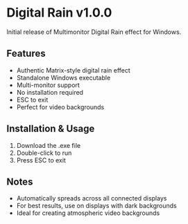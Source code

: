 # Digital Rain v1.0.0

Initial release of Multimonitor Digital Rain effect for Windows.

## Features
- Authentic Matrix-style digital rain effect
- Standalone Windows executable
- Multi-monitor support
- No installation required
- ESC to exit
- Perfect for video backgrounds

## Installation & Usage
1. Download the .exe file
2. Double-click to run
3. Press ESC to exit

## Notes
- Automatically spreads across all connected displays
- For best results, use on displays with dark backgrounds
- Ideal for creating atmospheric video backgrounds 